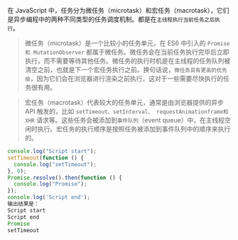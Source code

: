 在 JavaScript 中，任务分为微任务（microtask）和宏任务（macrotask），它们是异步编程中的两种不同类型的任务调度机制。都是在`主线程执行当前任务之后执行`。

> 微任务（microtask）是一个比较小的任务单元，在 ES6 中引入的 `Promise 和 MutationObserver` 都属于微任务。微任务会在当前任务执行完毕后立即执行，而不需要等待其他任务。微任务的执行时机是在主线程的任务队列被清空之前，也就是下一个宏任务执行之前。换句话说，`微任务具有更高的优先级`，因为它们会在浏览器进行渲染之前执行，这对于一些需要尽快执行的任务很有用。

> 宏任务（macrotask）代表较大的任务单元，通常是由浏览器提供的异步 API 触发的，比如 `setTimeout、setInterval、 requestAnimationframe和 XHR` 请求等。这些任务会被添加到`事件队列`（event queue）中，在主线程空闲时执行。宏任务的执行顺序是按照任务被添加到事件队列中的顺序来执行的。

```javascript
console.log("Script start");
setTimeout(function () {
  console.log("setTimeout");
}, 0);
Promise.resolve().then(function () {
  console.log("Promise");
});
console.log('Script end');
输出结果是：
Script start
Script end
Promise
setTimeout
```
